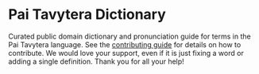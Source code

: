 
# Pai Tavytera Dictionary

Curated public domain dictionary and pronunciation guide for terms in the Pai Tavytera language. See the [contributing guide](https://github.com/drumworkteam/term/blob/make/.github/contributing.md) for details on how to contribute. We would love your support, even if it is just fixing a word or adding a single definition. Thank you for all your help!